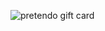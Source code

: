 ![pretendo gift card](https://raw.githubusercontent.com/Nomaakip/pretendo-gift-card/refs/heads/main/pretendo-gift-card-nomaakip.png)